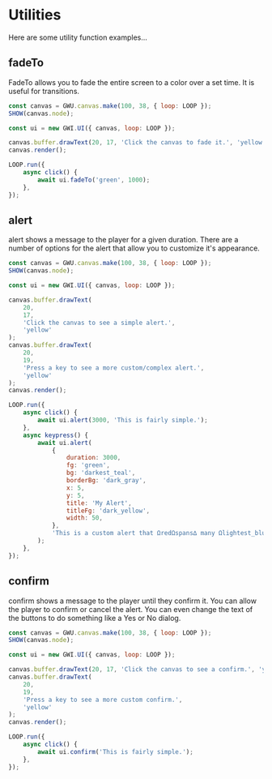 # Utilities

Here are some utility function examples...

## fadeTo

FadeTo allows you to fade the entire screen to a color over a set time. It is useful for transitions.

```js
const canvas = GWU.canvas.make(100, 38, { loop: LOOP });
SHOW(canvas.node);

const ui = new GWI.UI({ canvas, loop: LOOP });

canvas.buffer.drawText(20, 17, 'Click the canvas to fade it.', 'yellow');
canvas.render();

LOOP.run({
    async click() {
        await ui.fadeTo('green', 1000);
    },
});
```

## alert

alert shows a message to the player for a given duration. There are a number of options for the alert that allow you to customize it's appearance.

```js
const canvas = GWU.canvas.make(100, 38, { loop: LOOP });
SHOW(canvas.node);

const ui = new GWI.UI({ canvas, loop: LOOP });

canvas.buffer.drawText(
    20,
    17,
    'Click the canvas to see a simple alert.',
    'yellow'
);
canvas.buffer.drawText(
    20,
    19,
    'Press a key to see a more custom/complex alert.',
    'yellow'
);
canvas.render();

LOOP.run({
    async click() {
        await ui.alert(3000, 'This is fairly simple.');
    },
    async keypress() {
        await ui.alert(
            {
                duration: 3000,
                fg: 'green',
                bg: 'darkest_teal',
                borderBg: 'dark_gray',
                x: 5,
                y: 5,
                title: 'My Alert',
                titleFg: 'dark_yellow',
                width: 50,
            },
            'This is a custom alert that ΩredΩspans∆ many Ωlightest_blueΩlines of text∆ and has ΩtealΩcolors∆.\n\nIt is capable of showing lots of information.\n\nEven newlines are allowed.'
        );
    },
});
```

## confirm

confirm shows a message to the player until they confirm it. You can allow the player to confirm or cancel the alert. You can even change the text of the buttons to do something like a Yes or No dialog.

```js
const canvas = GWU.canvas.make(100, 38, { loop: LOOP });
SHOW(canvas.node);

const ui = new GWI.UI({ canvas, loop: LOOP });

canvas.buffer.drawText(20, 17, 'Click the canvas to see a confirm.', 'yellow');
canvas.buffer.drawText(
    20,
    19,
    'Press a key to see a more custom confirm.',
    'yellow'
);
canvas.render();

LOOP.run({
    async click() {
        await ui.confirm('This is fairly simple.');
    },
});
```
